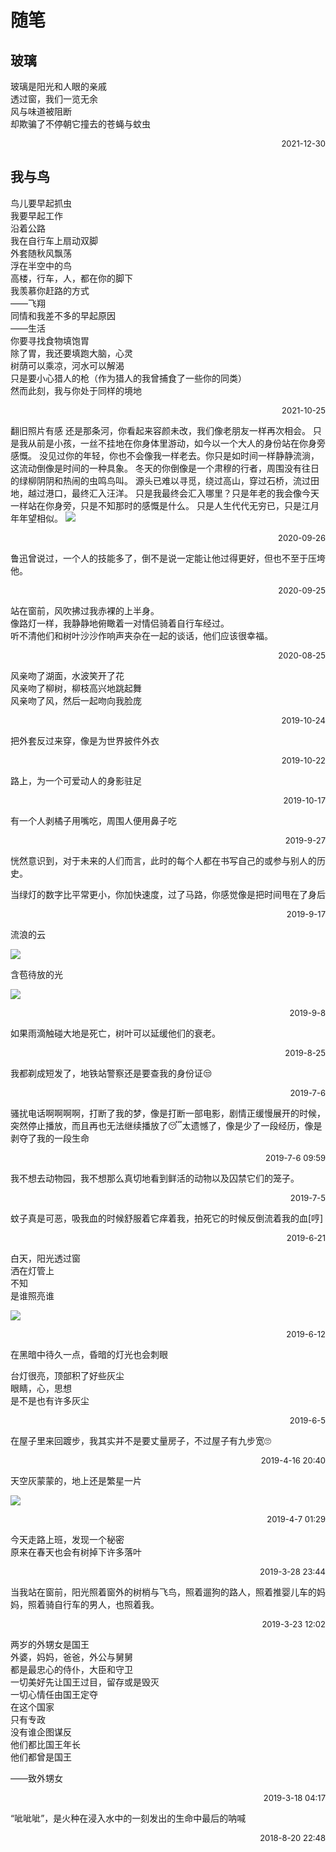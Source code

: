 # 随笔
## 玻璃
玻璃是阳光和人眼的亲戚  
透过窗，我们一览无余  
风与味道被阻断  
却欺骗了不停朝它撞去的苍蝇与蚊虫
<p align="right"><font size=2>2021-12-30</font></p>


## 我与鸟
鸟儿要早起抓虫  
我要早起工作  
沿着公路  
我在自行车上扇动双脚  
外套随秋风飘荡  
浮在半空中的鸟  
高楼，行车，人，都在你的脚下  
我羡慕你赶路的方式  
——飞翔  
同情和我差不多的早起原因  
——生活  
你要寻找食物填饱胃  
除了胃，我还要填跑大脑，心灵  
树荫可以乘凉，河水可以解渴  
只是要小心猎人的枪（作为猎人的我曾捕食了一些你的同类）  
然而此刻，我与你处于同样的境地
<p align="right"><font size=2>2021-10-25</font></p>

翻旧照片有感
还是那条河，你看起来容颜未改，我们像老朋友一样再次相会。 
只是我从前是小孩，一丝不挂地在你身体里游动，如今以一个大人的身份站在你身旁感慨。
没见过你的年轻，你也不会像我一样老去。你只是如时间一样静静流淌，这流动倒像是时间的一种具象。
冬天的你倒像是一个肃穆的行者，周围没有往日的绿柳阴阴和热闹的虫鸣鸟叫。
源头已难以寻觅，绕过高山，穿过石桥，流过田地，越过港口，最终汇入汪洋。
只是我最终会汇入哪里？只是年老的我会像今天一样站在你身旁，只是不知那时的感慨是什么。
只是人生代代无穷已，只是江月年年望相似。
![](./image/willow.jpeg)
<p align="right"><font size=2>2020-09-26</font></p>

鲁迅曾说过，一个人的技能多了，倒不是说一定能让他过得更好，但也不至于压垮他。
<p align="right"><font size=2>2020-09-25</font></p>

站在窗前，风吹拂过我赤裸的上半身。  
像路灯一样，我静静地俯瞰着一对情侣骑着自行车经过。  
听不清他们和树叶沙沙作响声夹杂在一起的谈话，他们应该很幸福。
<p align="right"><font size=2>2020-08-25</font></p>


风亲吻了湖面，水波笑开了花  
风亲吻了柳树，柳枝高兴地跳起舞  
风亲吻了风，然后一起吻向我脸庞
<p align="right"><font size=2>2019-10-24</font></p>

把外套反过来穿，像是为世界披件外衣
<p align="right"><font size=2>2019-10-22</font></p>

路上，为一个可爱动人的身影驻足 ​​​​
<p align="right"><font size=2>2019-10-17</font></p>

有一个人剥橘子用嘴吃，周围人便用鼻子吃  
<p align="right"><font size=2>2019-9-27</font></p>

恍然意识到，对于未来的人们而言，此时的每个人都在书写自己的或参与别人的历史。

当绿灯的数字比平常更小，你加快速度，过了马路，你感觉像是把时间甩在了身后 ​​​​
<p align="right"><font size=2>2019-9-17</font></p>

流浪的云

![](./image/wandering_clouds.jpg)

含苞待放的光 ​​​​

![](./image/rising_sun.jpg)
<p align="right"><font size=2>2019-9-8</font></p>

如果雨滴触碰大地是死亡，树叶可以延缓他们的衰老。 
<p align="right"><font size=2>2019-8-25</font></p>

我都剃成短发了，地铁站警察还是要查我的身份证😒
<p align="right"><font size=2>2019-7-6</font></p>

骚扰电话啊啊啊啊，打断了我的梦，像是打断一部电影，剧情正缓慢展开的时候，突然停止播放，而且再也无法继续播放了😴太遗憾了，像是少了一段经历，像是剥夺了我的一段生命 ​​​
<p align="right"><font size=2>2019-7-6 09:59</font></p>

我不想去动物园，我不想那么真切地看到鲜活的动物以及囚禁它们的笼子。 ​​​​
<p align="right"><font size=2>2019-7-5</font></p>

蚊子真是可恶，吸我血的时候舒服着它痒着我，拍死它的时候反倒流着我的血[哼]
<p align="right"><font size=2>2019-6-21</font></p>

白天，阳光透过窗  
洒在灯管上  
不知  
是谁照亮谁

![](./image/sun_and_light.jpg)
<p align="right"><font size=2>2019-6-12</font></p>

在黑暗中待久一点，昏暗的灯光也会刺眼

台灯很亮，顶部积了好些灰尘  
眼睛，心，思想  
是不是也有许多灰尘 ​​​​
<p align="right"><font size=2>2019-6-5</font></p>

在屋子里来回踱步，我其实并不是要丈量房子，不过屋子有九步宽🙄
<p align="right"><font size=2>2019-4-16 20:40</font></p>

天空灰蒙蒙的，地上还是繁星一片

![](./image/night_huoxiang.jpg)
<p align="right"><font size=2>2019-4-7 01:29</font></p>

今天走路上班，发现一个秘密  
原来在春天也会有树掉下许多落叶
<p align="right"><font size=2>2019-3-28 23:44</font></p>

当我站在窗前，阳光照着窗外的树梢与飞鸟，照着遛狗的路人，照着推婴儿车的妈妈，照着骑自行车的男人，也照着我。
<p align="right"><font size=2>2019-3-23 12:02</font></p>

两岁的外甥女是国王  
外婆，妈妈，爸爸，外公与舅舅  
都是最忠心的侍仆，大臣和守卫  
一切美好先让国王过目，留存或是毁灭  
一切心情任由国王定夺  
在这个国家  
只有专政  
没有谁企图谋反  
他们都比国王年长  
他们都曾是国王

——致外甥女
<p align="right"><font size=2>2019-3-18 04:17</font></p>

“呲呲呲”，是火种在浸入水中的一刻发出的生命中最后的呐喊​​
<p align="right"><font size=2>2018-8-20 22:48</font></p>
